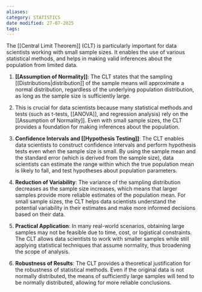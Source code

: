 ```yaml
---
aliases: 
category: STATISTICS
date modified: 27-07-2025
tags:
---
```

The [[Central Limit Theorem]] (CLT) is particularly important for data scientists working with small sample sizes. It enables the use of various statistical methods, and helps in making valid inferences about the population from limited data.

1. **[[Assumption of Normality]]**: The CLT states that the sampling [[Distributions|distribution]] of the sample means will approximate a normal distribution, regardless of the underlying population distribution, as long as the sample size is sufficiently large. 
   
2. This is crucial for data scientists because many statistical methods and tests (such as t-tests, [[ANOVA]], and regression analysis) rely on the [[Assumption of Normality]]. Even with small sample sizes, the CLT provides a foundation for making inferences about the population.

3. **Confidence Intervals and [[Hypothesis Testing]]**: The CLT enables data scientists to construct confidence intervals and perform hypothesis tests even when the sample size is small. By using the sample mean and the standard error (which is derived from the sample size), data scientists can estimate the range within which the true population mean is likely to fall, and test hypotheses about population parameters.

4. **Reduction of Variability**: The variance of the sampling distribution decreases as the sample size increases, which means that larger samples provide more reliable estimates of the population mean. For small sample sizes, the CLT helps data scientists understand the potential variability in their estimates and make more informed decisions based on their data.

5. **Practical Application**: In many real-world scenarios, obtaining large samples may not be feasible due to time, cost, or logistical constraints. The CLT allows data scientists to work with smaller samples while still applying statistical techniques that assume normality, thus broadening the scope of analysis.

6. **Robustness of Results**: The CLT provides a theoretical justification for the robustness of statistical methods. Even if the original data is not normally distributed, the means of sufficiently large samples will tend to be normally distributed, allowing for more reliable conclusions.
